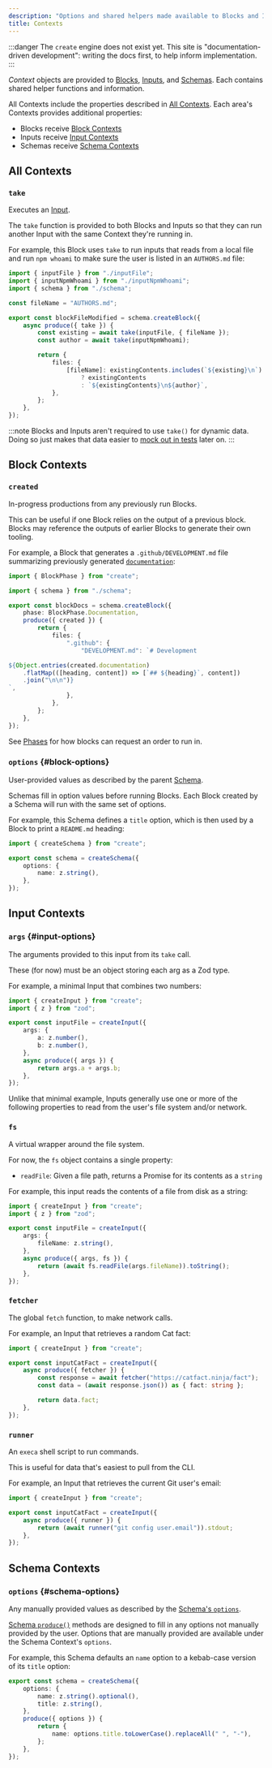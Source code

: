 ```yaml
---
description: "Options and shared helpers made available to Blocks and Inputs."
title: Contexts
---
```


:::danger
The `create` engine does not exist yet.
This site is "documentation-driven development": writing the docs first, to help inform implementation.
:::

_Context_ objects are provided to [Blocks](../concepts/blocks), [Inputs](../concepts/inputs), and [Schemas](../concepts/schemas).
Each contains shared helper functions and information.

All Contexts include the properties described in [All Contexts](#all-contexts).
Each area's Contexts provides additional properties:

- Blocks receive [Block Contexts](#block-contexts)
- Inputs receive [Input Contexts](#input-contexts)
- Schemas receive [Schema Contexts](#schema-contexts)

## All Contexts

### `take`

Executes an [Input](./inputs).

The `take` function is provided to both Blocks and Inputs so that they can run another Input with the same Context they're running in.

For example, this Block uses `take` to run inputs that reads from a local file and run `npm whoami` to make sure the user is listed in an `AUTHORS.md` file:

```ts
import { inputFile } from "./inputFile";
import { inputNpmWhoami } from "./inputNpmWhoami";
import { schema } from "./schema";

const fileName = "AUTHORS.md";

export const blockFileModified = schema.createBlock({
	async produce({ take }) {
		const existing = await take(inputFile, { fileName });
		const author = await take(inputNpmWhoami);

		return {
			files: {
				[fileName]: existingContents.includes(`${existing}\n`)
					? existingContents
					: `${existingContents}\n${author}`,
			},
		};
	},
});
```

:::note
Blocks and Inputs aren't required to use `take()` for dynamic data.
Doing so just makes that data easier to [mock out in tests](../testing/inputs) later on.
:::

## Block Contexts

### `created`

In-progress productions from any previously run Blocks.

This can be useful if one Block relies on the output of a previous block.
Blocks may reference the outputs of earlier Blocks to generate their own tooling.

For example, a Block that generates a `.github/DEVELOPMENT.md` file summarizing previously generated [`documentation`](./production#documentation):

```ts
import { BlockPhase } from "create";

import { schema } from "./schema";

export const blockDocs = schema.createBlock({
	phase: BlockPhase.Documentation,
	produce({ created }) {
		return {
			files: {
				".github": {
					"DEVELOPMENT.md": `# Development

${Object.entries(created.documentation)
	.flatMap(([heading, content]) => [`## ${heading}`, content])
	.join("\n\n")}
`,
				},
			},
		};
	},
});
```

See [Phases](./phases) for how blocks can request an order to run in.

### `options` {#block-options}

User-provided values as described by the parent [Schema](./schemas).

Schemas fill in option values before running Blocks.
Each Block created by a Schema will run with the same set of options.

For example, this Schema defines a `title` option, which is then used by a Block to print a `README.md` heading:

```ts
import { createSchema } from "create";

export const schema = createSchema({
	options: {
		name: z.string(),
	},
});
```

## Input Contexts

### `args` {#input-options}

The arguments provided to this input from its `take` call.

These (for now) must be an object storing each arg as a Zod type.

For example, a minimal Input that combines two numbers:

```ts
import { createInput } from "create";
import { z } from "zod";

export const inputFile = createInput({
	args: {
		a: z.number(),
		b: z.number(),
	},
	async produce({ args }) {
		return args.a + args.b;
	},
});
```

Unlike that minimal example, Inputs generally use one or more of the following properties to read from the user's file system and/or network.

### `fs`

A virtual wrapper around the file system.

For now, the `fs` object contains a single property:

- `readFile`: Given a file path, returns a Promise for its contents as a `string`

For example, this input reads the contents of a file from disk as a string:

```ts
import { createInput } from "create";
import { z } from "zod";

export const inputFile = createInput({
	args: {
		fileName: z.string(),
	},
	async produce({ args, fs }) {
		return (await fs.readFile(args.fileName)).toString();
	},
});
```

### `fetcher`

The global `fetch` function, to make network calls.

For example, an Input that retrieves a random Cat fact:

```ts
import { createInput } from "create";

export const inputCatFact = createInput({
	async produce({ fetcher }) {
		const response = await fetcher("https://catfact.ninja/fact");
		const data = (await response.json()) as { fact: string };

		return data.fact;
	},
});
```

### `runner`

An `execa` shell script to run commands.

This is useful for data that's easiest to pull from the CLI.

For example, an Input that retrieves the current Git user's email:

```ts
import { createInput } from "create";

export const inputCatFact = createInput({
	async produce({ runner }) {
		return (await runner("git config user.email")).stdout;
	},
});
```

## Schema Contexts

### `options` {#schema-options}

Any manually provided values as described by the [Schema's `options`](../concepts/schemas#options).

[Schema `produce()`](../concepts/schemas#produce) methods are designed to fill in any options not manually provided by the user.
Options that are manually provided are available under the Schema Context's `options`.

For example, this Schema defaults an `name` option to a kebab-case version of its `title` option:

```ts
export const schema = createSchema({
	options: {
		name: z.string().optional(),
		title: z.string(),
	},
	produce({ options }) {
		return {
			name: options.title.toLowerCase().replaceAll(" ", "-"),
		};
	},
});
```
